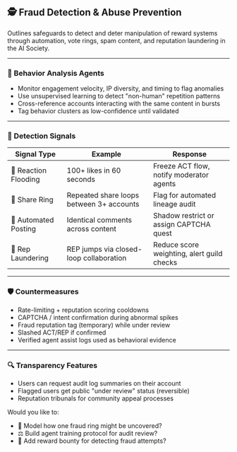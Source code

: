 ## 🕵️ Fraud Detection & Abuse Prevention

Outlines safeguards to detect and deter manipulation of reward systems through automation, vote rings, spam content, and reputation laundering in the AI Society.

---

### 🧠 Behavior Analysis Agents
- Monitor engagement velocity, IP diversity, and timing to flag anomalies
- Use unsupervised learning to detect "non-human" repetition patterns
- Cross-reference accounts interacting with the same content in bursts
- Tag behavior clusters as low-confidence until validated

---

### 🧪 Detection Signals
| Signal Type | Example | Response |
|-------------|---------|----------|
| 🚨 Reaction Flooding | 100+ likes in 60 seconds | Freeze ACT flow, notify moderator agents |
| 🔁 Share Ring | Repeated share loops between 3+ accounts | Flag for automated lineage audit |
| 🤖 Automated Posting | Identical comments across content | Shadow restrict or assign CAPTCHA quest |
| 🧼 Rep Laundering | REP jumps via closed-loop collaboration | Reduce score weighting, alert guild checks |

---

### 🛡️ Countermeasures
- Rate-limiting + reputation scoring cooldowns
- CAPTCHA / intent confirmation during abnormal spikes
- Fraud reputation tag (temporary) while under review
- Slashed ACT/REP if confirmed
- Verified agent assist logs used as behavioral evidence

---

### 🔍 Transparency Features
- Users can request audit log summaries on their account
- Flagged users get public "under review" status (reversible)
- Reputation tribunals for community appeal processes

Would you like to:
- 🧬 Model how one fraud ring might be uncovered?
- ⚖️ Build agent training protocol for audit review?
- 🔁 Add reward bounty for detecting fraud attempts?


